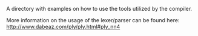 A directory with examples on how to use the tools utilized by the compiler. 

More information on the usage of the lexer/parser can be found here: http://www.dabeaz.com/ply/ply.html#ply_nn4
